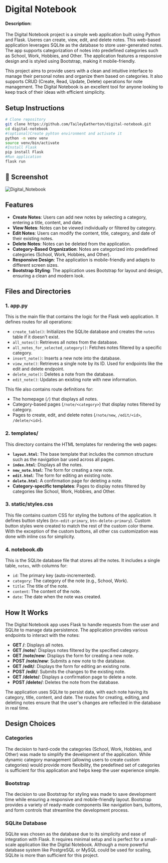 # Digital Notebook
#### Description:
The Digital Notebook project is a simple web application built using Python and Flask. Useres can create, view, edit, and delete notes. This web-based application leverages SQLite as the database to store user-generated notes. The app supports categorization of notes into predefined categories such as School, Work, Hobbies, and Other. The application features a responsive design and is styled using Bootstrap, making it mobile-friendly.

This project aims to provide users with a clean and intuitive interface to manage their personal notes and organize them based on categories. It also supports CRUD (Create, Read, Update, Delete) operations for note management. The Digital Notebook is an excellent tool for anyone looking to keep track of their ideas with efficient simplicity.

## Setup Instructions

   ```bash
   # Clone repository
   git clone https://github.com/TaileyEatherton/digital-notebook.git
   cd digital-notebook
   #(optional)Create pyhton environment and activate it
   python -m venv venv
   source venv/bin/activate
   #Install Flask
   pip install Flask
   #Run application
   flask run
```
## 📸 Screenshot

![Digital_Notebook](png)

## Features
- **Create Notes**: Users can add new notes by selecting a category, entering a title, content, and date.
- **View Notes**: Notes can be viewed individually or filtered by category.
- **Edit Notes**: Users can modify the content, title, category, and date of their existing notes.
- **Delete Notes**: Notes can be deleted from the application.
- **Category-Based Organization**: Notes are categorized into predefined categories (School, Work, Hobbies, and Other).
- **Responsive Design**: The application is mobile-friendly and adapts to different screen sizes.
- **Bootstrap Styling**: The application uses Bootstrap for layout and design, ensuring a clean and modern look.

## Files and Directories

### 1. **app.py**
This is the main file that contains the logic for the Flask web application. It defines routes for all operations:
- `create_table()`: Initializes the SQLite database and creates the `notes` table if it doesn't exist.
- `all_notes()`: Retrieves all notes from the database.
- `all_notes_for_selected_category()`: Fetches notes filtered by a specific category.
- `insert_note()`: Inserts a new note into the database.
- `view_note()`: Retrieves a single note by its ID. Used for endpoints like the edit and delete endpoint.
- `delete_note()`: Deletes a note from the database.
- `edit_note()`: Updates an existing note with new information.

This file also contains route definitions for:
- The homepage (`/`) that displays all notes.
- Category-based pages (`/note/<category>`) that display notes filtered by category.
- Pages to create, edit, and delete notes (`/note/new`, `/edit/<id>`, `/delete/<id>`).

### 2. **templates/**
This directory contains the HTML templates for rendering the web pages:
- **`layout.html`**: The base template that includes the common structure such as the navigation bar used across all pages.
- **`index.html`**: Displays all the notes.
- **`new_note.html`**: The form for creating a new note.
- **`edit.html`**: The form for editing an existing note.
- **`delete.html`**: A confirmation page for deleting a note.
- **Category-specific templates**: Pages to display notes filtered by categories like School, Work, Hobbies, and Other.

### 3. **static/styles.css**
This file contains custom CSS for styling the buttons of the application. It defines button styles (`btn-edit-primary`, `btn-delete-primary`). Custom button styles were created to match the rest of the custom color theme. With the exception of the custom buttons, all other css customization was done with inline css for simplicity.

### 4. **notebook.db**
This is the SQLite database file that stores all the notes. It includes a single table, `notes`, with columns for:
- `id`: The primary key (auto-incremented).
- `category`: The category of the note (e.g., School, Work).
- `title`: The title of the note.
- `content`: The content of the note.
- `date`: The date when the note was created.

## How It Works

The Digital Notebook app uses Flask to handle requests from the user and SQLite to manage data persistence. The application provides various endpoints to interact with the notes:
- **GET /**: Displays all notes.
- **GET /note/<category>**: Displays notes filtered by the specified category.
- **GET /note/new**: Displays the form for creating a new note.
- **POST /note/new**: Submits a new note to the database.
- **GET /edit/<id>**: Displays the form for editing an existing note.
- **POST /edit/<id>**: Submits the changes to the existing note.
- **GET /delete/<id>**: Displays a confirmation page to delete a note.
- **POST /delete/<id>**: Deletes the note from the database.

The application uses SQLite to persist data, with each note having its category, title, content, and date. The routes for creating, editing, and deleting notes ensure that the user's changes are reflected in the database in real time.

## Design Choices

### Categories
The decision to hard-code the categories (School, Work, Hobbies, and Other) was made to simplify the development of the application. While dynamic category management (allowing users to create custom categories) would provide more flexibility, the predefined set of categories is sufficient for this application and helps keep the user experience simple.

### Bootstrap
The decision to use Bootstrap for styling was made to save development time while ensuring a responsive and mobile-friendly layout. Bootstrap provides a variety of ready-made components like navigation bars, buttons, and form controls that streamline the development process.

### SQLite Database
SQLite was chosen as the database due to its simplicity and ease of integration with Flask. It requires minimal setup and is perfect for a small-scale application like the Digital Notebook. Although a more powerful database system like PostgreSQL or MySQL could be used for scaling, SQLite is more than sufficient for this project.
